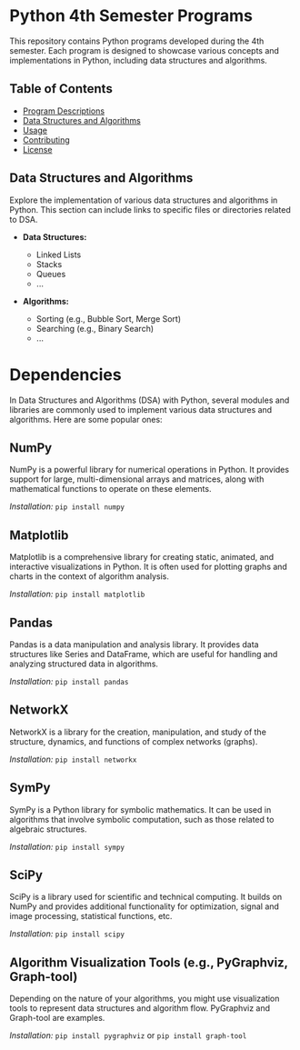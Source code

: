 # Python 4th Semester Programs

This repository contains Python programs developed during the 4th semester. Each program is designed to showcase various concepts and implementations in Python, including data structures and algorithms.

## Table of Contents

- [Program Descriptions](#program-descriptions)
- [Data Structures and Algorithms](#data-structures-and-algorithms)
- [Usage](#usage)
- [Contributing](#contributing)
- [License](#license)

## Data Structures and Algorithms

Explore the implementation of various data structures and algorithms in Python. This section can include links to specific files or directories related to DSA.

- **Data Structures:**
  - Linked Lists
  - Stacks
  - Queues
  - ...

- **Algorithms:**
  - Sorting (e.g., Bubble Sort, Merge Sort)
  - Searching (e.g., Binary Search)
  - ...

# Dependencies

In Data Structures and Algorithms (DSA) with Python, several modules and libraries are commonly used to implement various data structures and algorithms. Here are some popular ones:

## NumPy

NumPy is a powerful library for numerical operations in Python. It provides support for large, multi-dimensional arrays and matrices, along with mathematical functions to operate on these elements.

*Installation:* `pip install numpy`

## Matplotlib

Matplotlib is a comprehensive library for creating static, animated, and interactive visualizations in Python. It is often used for plotting graphs and charts in the context of algorithm analysis.

*Installation:* `pip install matplotlib`

## Pandas

Pandas is a data manipulation and analysis library. It provides data structures like Series and DataFrame, which are useful for handling and analyzing structured data in algorithms.

*Installation:* `pip install pandas`

## NetworkX

NetworkX is a library for the creation, manipulation, and study of the structure, dynamics, and functions of complex networks (graphs).

*Installation:* `pip install networkx`

## SymPy

SymPy is a Python library for symbolic mathematics. It can be used in algorithms that involve symbolic computation, such as those related to algebraic structures.

*Installation:* `pip install sympy`

## SciPy

SciPy is a library used for scientific and technical computing. It builds on NumPy and provides additional functionality for optimization, signal and image processing, statistical functions, etc.

*Installation:* `pip install scipy`

## Algorithm Visualization Tools (e.g., PyGraphviz, Graph-tool)

Depending on the nature of your algorithms, you might use visualization tools to represent data structures and algorithm flow. PyGraphviz and Graph-tool are examples.

*Installation:* `pip install pygraphviz` or `pip install graph-tool`

